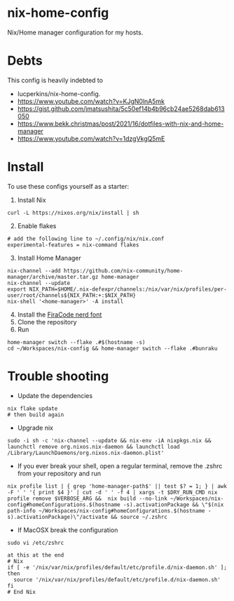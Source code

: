 # nix-home-config

Nix/Home manager configuration for my hosts.

# Debts

This config is heavily indebted to

- lucperkins/nix-home-config.
- https://www.youtube.com/watch?v=KJgN0lnA5mk
- https://gist.github.com/jmatsushita/5c50ef14b4b96cb24ae5268dab613050
- https://www.bekk.christmas/post/2021/16/dotfiles-with-nix-and-home-manager
- https://www.youtube.com/watch?v=1dzgVkgQ5mE

# Install

To use these configs yourself as a starter:

1. Install Nix

```
curl -L https://nixos.org/nix/install | sh
```

2. Enable flakes

```
# add the following line to ~/.config/nix/nix.conf
experimental-features = nix-command flakes
```

3. Install Home Manager

```
nix-channel --add https://github.com/nix-community/home-manager/archive/master.tar.gz home-manager
nix-channel --update
export NIX_PATH=$HOME/.nix-defexpr/channels:/nix/var/nix/profiles/per-user/root/channels${NIX_PATH:+:$NIX_PATH}
nix-shell '<home-manager>' -A install
```

4. Install the [FiraCode nerd font](https://www.nerdfonts.com/)
5. Clone the repository
6. Run

```
home-manager switch --flake .#$(hostname -s)
cd ~/Workspaces/nix-config && home-manager switch --flake .#bunraku
```

# Trouble shooting

- Update the dependencies

```
nix flake update
# then build again
```

- Upgrade nix

```
sudo -i sh -c 'nix-channel --update && nix-env -iA nixpkgs.nix && launchctl remove org.nixos.nix-daemon && launchctl load /Library/LaunchDaemons/org.nixos.nix-daemon.plist'
```

- If you ever break your shell, open a regular terminal, remove the .zshrc from your repository and run

```
nix profile list | { grep 'home-manager-path$' || test $? = 1; } | awk -F ' ' '{ print $4 }' | cut -d ' ' -f 4 | xargs -t $DRY_RUN_CMD nix profile remove $VERBOSE_ARG &&  nix build --no-link ~/Workspaces/nix-config#homeConfigurations.$(hostname -s).activationPackage && \"$(nix path-info ~/Workspaces/nix-config#homeConfigurations.$(hostname -s).activationPackage)\"/activate && source ~/.zshrc

```

- If MacOSX break the configuration

```
sudo vi /etc/zshrc

at this at the end
# Nix
if [ -e '/nix/var/nix/profiles/default/etc/profile.d/nix-daemon.sh' ]; then
  source '/nix/var/nix/profiles/default/etc/profile.d/nix-daemon.sh'
fi
# End Nix
```

